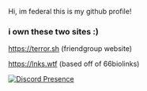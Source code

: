 Hi, im federal this is my github profile!



<h3>i own these two sites :) </h3>

https://terror.sh (friendgroup website)

https://lnks.wtf (based off of 66biolinks)







[![Discord Presence](https://lanyard.cnrad.dev/api/813619140031414322)](https://discord.com/users/813619140031414322)
